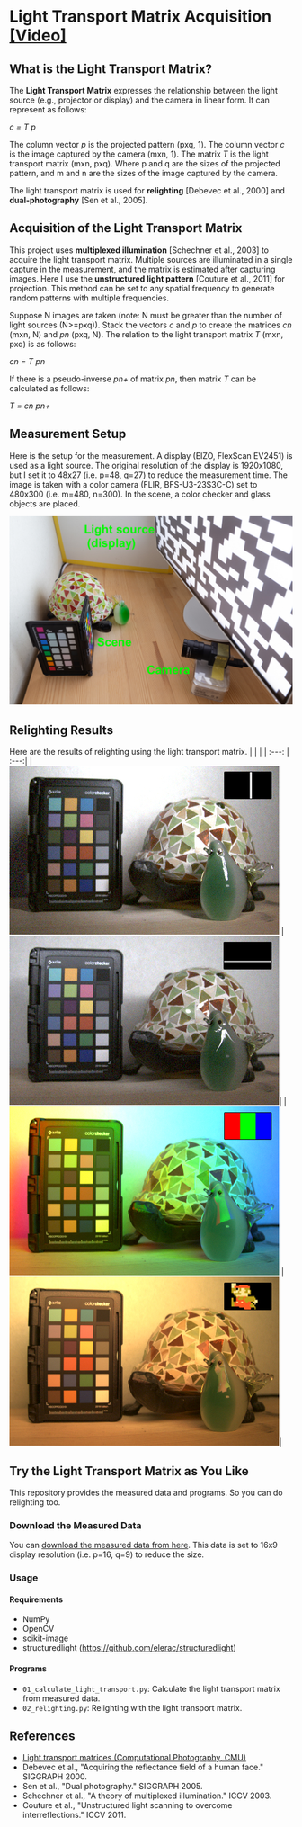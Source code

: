 # Light Transport Matrix Acquisition [[Video]](https://youtu.be/ukuN_gJ85UQ)

## What is the Light Transport Matrix?

The **Light Transport Matrix** expresses the relationship between the light source (e.g., projector or display) and the camera in linear form. It can represent as follows:

*c = T p*

The column vector *p* is the projected pattern (pxq, 1). The column vector *c* is the image captured by the camera (mxn, 1). The matrix *T* is the light transport matrix (mxn, pxq).
Where p and q are the sizes of the projected pattern, and m and n are the sizes of the image captured by the camera.

The light transport matrix is used for **relighting** [Debevec et al., 2000] and **dual-photography** [Sen et al., 2005].

## Acquisition of the Light Transport Matrix
This project uses **multiplexed illumination** [Schechner et al., 2003] to acquire the light transport matrix. Multiple sources are illuminated in a single capture in the measurement, and the matrix is estimated after capturing images.
Here I use the **unstructured light pattern** [Couture et al., 2011] for projection. This method can be set to any spatial frequency to generate random patterns with multiple frequencies.

Suppose N images are taken (note: N must be greater than the number of light sources (N>=pxq)).
Stack the vectors *c* and *p* to create the matrices *cn* (mxn, N) and *pn* (pxq, N). The relation to the light transport matrix *T* (mxn, pxq) is as follows:

*cn = T pn*

If there is a pseudo-inverse *pn+* of matrix *pn*, then matrix *T* can be calculated as follows:

*T = cn pn+*

## Measurement Setup
Here is the setup for the measurement. A display (EIZO, FlexScan EV2451) is used as a light source. The original resolution of the display is 1920x1080, but I set it to 48x27 (i.e. p=48, q=27) to reduce the measurement time.
The image is taken with a color camera (FLIR, BFS-U3-23S3C-C) set to 480x300 (i.e. m=480, n=300).
In the scene, a color checker and glass objects are placed.

![](documents/setup.jpg)

## Relighting Results
Here are the results of relighting using the light transport matrix.
| | |
| :---: | :---:|
| ![](documents/stripe_ver.jpg) | ![](documents/stripe_hor.jpg)|
| ![](documents/color.jpg) | ![](documents/mario.jpg)|

## Try the Light Transport Matrix as You Like
This repository provides the measured data and programs. So you can do relighting too.

### Download the Measured Data
You can [download the measured data from here](https://drive.google.com/drive/folders/17oZg4I74cP7B--5BiqbDZqM0fObCukN0?usp=sharing). This data is set to 16x9 display resolution (i.e. p=16, q=9) to reduce the size.

### Usage

#### Requirements
- NumPy
- OpenCV
- scikit-image
- structuredlight (https://github.com/elerac/structuredlight)

#### Programs
- `01_calculate_light_transport.py`: Calculate the light transport matrix from measured data.
- `02_relighting.py`: Relighting with the light transport matrix.

## References
- [Light transport matrices (Computational Photography, CMU)](http://graphics.cs.cmu.edu/courses/15-463/2020_fall/lectures/lecture25.pdf)
- Debevec et al., "Acquiring the reflectance field of a human face."  SIGGRAPH 2000.
- Sen et al., "Dual photography." SIGGRAPH 2005.
- Schechner et al., "A theory of multiplexed illumination." ICCV 2003.
- Couture et al., "Unstructured light scanning to overcome interreflections." ICCV 2011.